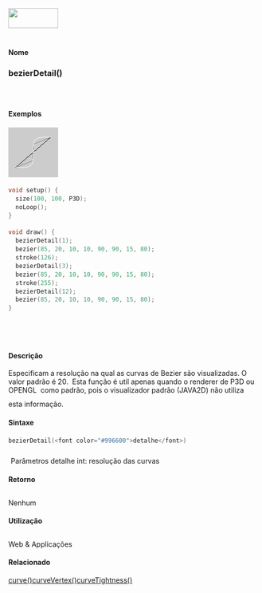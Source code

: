 <img height="40" src="../images/1pix.gif" width="100"/>
<img height="1" src="../images/1pix.gif" width="20"/>
<img height="1" src="../images/1pix.gif" width="555"/>

#### Nome
### bezierDetail()
<img height="25" src="../images/1pix.gif" width="1"/>

#### Exemplos
<img border="0" height="100" src="media/bezierDetail_.gif" width="100"/>

```pde
void setup() { 
  size(100, 100, P3D); 
  noLoop(); 
} 
 
void draw() { 
  bezierDetail(1); 
  bezier(85, 20, 10, 10, 90, 90, 15, 80); 
  stroke(126); 
  bezierDetail(3); 
  bezier(85, 20, 10, 10, 90, 90, 15, 80); 
  stroke(255); 
  bezierDetail(12); 
  bezier(85, 20, 10, 10, 90, 90, 15, 80); 
} 
 

```
<img height="25" src="../images/1pix.gif" width="1"/>

#### Descrição
Especificam a resolução na qual as
curvas de Bezier são visualizadas. O valor padrão
é 20.  Esta função é util apenas
quando o renderer de P3D ou OPENGL  como padrão, pois o
visualizador padrão (JAVA2D) não utiliza esta
informação.
<img height="25" src="../images/1pix.gif" width="1"/>

#### Sintaxe
```pde
bezierDetail(<font color="#996600">detalhe</font>)

```
<img height="25" src="../images/1pix.gif" width="1"/>
Parâmetros
detalhe
int: resolução das curvas
<img height="25" src="../images/1pix.gif" width="1"/>

#### Retorno

	
Nenhum
<img height="25" src="../images/1pix.gif" width="1"/>

#### Utilização

	
Web & Applicações
<img height="25" src="../images/1pix.gif" width="1"/>

#### Relacionado
[curve()](curve_)[curveVertex()](curveVertex_)[curveTightness()](curveTightness_)
